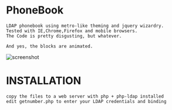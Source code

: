 PhoneBook
=========

	LDAP phonebook using metro-like theming and jquery wizardry.
	Tested with IE,Chrome,Firefox and mobile browsers.
	The Code is pretty disgusting, but whatever.
	
	And yes, the blocks are animated.
	
![screenshot](https://raw.github.com/rjdewberry/PhoneBook/master/images/phonebook-ss.jpg)


INSTALLATION
============
	copy the files to a web server with php + php-ldap installed
	edit getnumber.php to enter your LDAP credentials and binding
